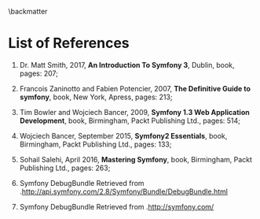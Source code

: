 \backmatter

# List of References

1.  Dr. Matt Smith, 2017, **An Introduction To Symfony 3**, Dublin, book, pages: 207;

2.  Francois Zaninotto and Fabien Potencier, 2007, **The Definitive Guide to symfony**, book, New York, Apress, pages: 213;

3.  Tim Bowler and Wojciech Bancer, 2009, **Symfony 1.3 Web Application Development**, book, Birmingham, Packt Publishing Ltd., pages: 514;

4.  Wojciech Bancer, September 2015, **Symfony2 Essentials**, book, Birmingham, Packt Publishing Ltd., pages: 133;

5.  Sohail Salehi, April 2016, **Mastering Symfony**, book, Birmingham, Packt Publishing Ltd., pages: 263;

6.  Symfony DebugBundle Retrieved from .http://api.symfony.com/2.8/Symfony/Bundle/DebugBundle.html 

7. Symfony DebugBundle Retrieved from .http://symfony.com/
